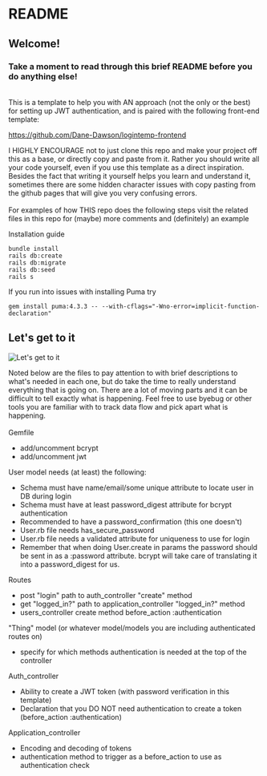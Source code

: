 # README

## Welcome! 

### Take a moment to read through this brief README before you do anything else!
<br/>
This is a template to help you with AN approach (not the only or the best) for setting up JWT authentication, and is paired with the following front-end template:

https://github.com/Dane-Dawson/logintemp-frontend

I HIGHLY ENCOURAGE not to just clone this repo and make your project off this as a base, or directly copy and paste from it. Rather you should write all your code yourself, even if you use this template as a direct inspiration. Besides the fact that writing it yourself helps you learn and understand it, sometimes there are some hidden character issues with copy pasting from the github pages that will give you very confusing errors.
<br/><br/>
For examples of how THIS repo does the following steps visit the related files in this repo for (maybe) more comments and (definitely) an example


Installation guide
```
bundle install
rails db:create
rails db:migrate
rails db:seed
rails s
```
If you run into issues with installing Puma try
```
gem install puma:4.3.3 -- --with-cflags="-Wno-error=implicit-function-declaration"
```

## Let's get to it
![Let's get to it](https://media.tenor.com/images/094986569421b4a0550d545698d48b01/tenor.gif)

Noted below are the files to pay attention to with brief descriptions to what's needed in each one, but do take the time to really understand everything that is going on. There are a lot of moving parts and it can be difficult to tell exactly what is happening. Feel free to use byebug or other tools you are familiar with to track data flow and pick apart what is happening.</br><br/>
Gemfile
* add/uncomment bcrypt
* add/uncomment jwt

User model needs (at least) the following:
* Schema must have name/email/some unique attribute to locate user in DB during login
* Schema must have at least password_digest attribute for bcrypt authentication
* Recommended to have a password_confirmation (this one doesn't)
* User.rb file needs has_secure_password
* User.rb file needs a validated attribute for uniqueness to use for login
* Remember that when doing User.create in params the password should be sent in as a :password attribute. bcrypt will take care of translating it into a password_digest for us.

Routes
* post "login" path to auth_controller "create" method
* get "logged_in?" path to application_controller "logged_in?" method
* users_controller create method before_action :authentication

"Thing" model (or whatever model/models you are including authenticated routes on)
* specify for which methods authentication is needed at the top of the controller

Auth_controller
* Ability to create a JWT token (with password verification in this template)
* Declaration that you DO NOT need authentication to create a token (before_action :authentication)

Application_controller
* Encoding and decoding of tokens
* authentication method to trigger as a before_action to use as authentication check

